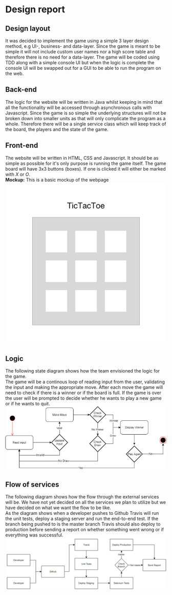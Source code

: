 # Design report
## Design layout
It was decided to implement the game using a simple 3 layer design method, e.g UI-, business- and data-layer. Since the game is meant to be simple it will not include custom user names nor a high score table and therefore there is no need for a data-layer. The game will be coded using TDD along with a simple console UI but when the logic is complete the console UI will be swapped out for a GUI to be able to run the program on the web.

## Back-end
The logic for the website will be written in Java whilst keeping in mind that all the functionality will be accessed through asynchronous calls with Javascript. Since the game is so simple the underlying structures will not be broken down into smaller units as that will only complicate the program as a whole. Therefore there will be a single service class which will keep track of the board, the players and the state of the game.

## Front-end
The website will be written in HTML, CSS and Javascript. It should be as simple as possible for it's only purpose is running the game itself. The game board will have 3x3 buttons (boxes). If one is clicked it will either be marked with *X* or *O*.  
**Mockup:**
This is a basic mockup of the webpage  
![alt text](https://github.com/RU-DDoS/TicTacToe/blob/docs/docs/Images/mockup.png)

## Logic
The following state diagram shows how the team envisioned the logic for the game.  
The game will be a continous loop of reading input from the user, validating the input and making the appropriate move. After each move the game will need to check if there is a winner or if the board is full. If the game is over the user will be prompted to decide whether he wants to play a new game or if he wants to quit.
![alt text](https://github.com/RU-DDoS/TicTacToe/blob/docs/docs/Images/logic.png)

## Flow of services
The following diagram shows how the flow through the external services will be. We have not yet decided on all the services we plan to utilize but we have decided on what we want the flow to be like.  
As the diagram shows when a developer pushes to Github Travis will run the unit tests, deploy a staging server and run the end-to-end test.
If the branch being pushed to is the master branch Travis should also deploy to production before sending a report on whether something went wrong or if everything was successful.
![alt text](https://github.com/RU-DDoS/TicTacToe/blob/docs/docs/Images/flow.png)

